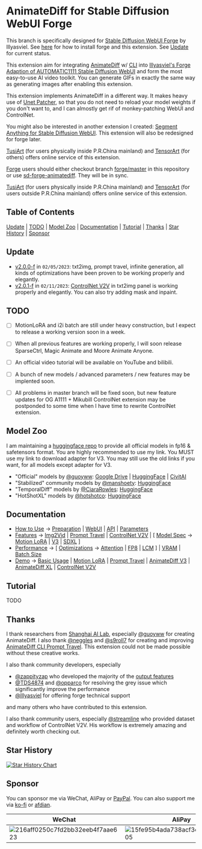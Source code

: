 # AnimateDiff for Stable Diffusion WebUI Forge
This branch is specifically designed for [Stable Diffusion WebUI Forge](https://github.com/lllyasviel/stable-diffusion-webui-forge) by lllyasviel. See [here](docs/how-to-use.md#preparation) for how to install forge and this extension. See [Update](#update) for current status.

This extension aim for integrating [AnimateDiff](https://github.com/guoyww/AnimateDiff/) w/ [CLI](https://github.com/s9roll7/animatediff-cli-prompt-travel) into [lllyasviel's Forge Adaption of AUTOMATIC1111 Stable Diffusion WebUI](https://github.com/lllyasviel/stable-diffusion-webui-forge) and form the most easy-to-use AI video toolkit. You can generate GIFs in exactly the same way as generating images after enabling this extension.

This extension implements AnimateDiff in a different way. It makes heavy use of [Unet Patcher](https://github.com/lllyasviel/stable-diffusion-webui-forge?tab=readme-ov-file#unet-patcher), so that you do not need to reload your model weights if you don't want to, and I can almostly get rif of monkey-patching WebUI and ControlNet.

You might also be interested in another extension I created: [Segment Anything for Stable Diffusion WebUI](https://github.com/continue-revolution/sd-webui-segment-anything). This extension will also be redesigned for forge later.

[TusiArt](https://tusiart.com/) (for users physically inside P.R.China mainland) and [TensorArt](https://tensor.art/) (for others) offers online service of this extension.

[Forge](https://github.com/lllyasviel/stable-diffusion-webui-forge) users should either checkout branch [forge/master](https://github.com/continue-revolution/sd-webui-animatediff/tree/forge/master) in this repository or use [sd-forge-animatediff](https://github.com/continue-revolution/sd-forge-animatediff). They will be in sync.

[TusiArt](https://tusiart.com/) (for users physically inside P.R.China mainland) and [TensorArt](https://tusiart.com/) (for users outside P.R.China mainland) offers online service of this extension.

## Table of Contents
[Update](#update) | [TODO](#todo) | [Model Zoo](#model-zoo) | [Documentation](#documentation) | [Tutorial](#tutorial) | [Thanks](#thanks) | [Star History](#star-history) | [Sponsor](#sponsor)


## Update
- [v2.0.0-f](https://github.com/continue-revolution/sd-webui-animatediff/tree/v2.0.0-f) in `02/05/2023`: txt2img, prompt travel, infinite generation, all kinds of optimizations have been proven to be working properly and elegantly.
- [v2.0.1-f](https://github.com/continue-revolution/sd-webui-animatediff/tree/v2.0.1-f) in `02/11/2023`: [ControlNet V2V](docs/features.md#controlnet-v2v) in txt2img panel is working properly and elegantly. You can also try adding mask and inpaint.


## TODO
- [ ] MotionLoRA and i2i batch are still under heavy construction, but I expect to release a working version soon in a week.
- [ ] When all previous features are working properly, I will soon release SparseCtrl, Magic Animate and Moore Animate Anyone.
- [ ] An official video tutorial will be available on YouTube and bilibili.
- [ ] A bunch of new models / advanced parameters / new features may be implented soon.
- [ ] All problems in master branch will be fixed soon, but new feature updates for OG A1111 + Mikubill ControlNet extension may be postponded to some time when I have time to rewrite ControlNet extension.


## Model Zoo
I am maintaining a [huggingface repo](https://huggingface.co/conrevo/AnimateDiff-A1111/tree/main) to provide all official models in fp16 & safetensors format. You are highly recommended to use my link. You MUST use my link to download adapter for V3. You may still use the old links if you want, for all models except adapter for V3.

- "Official" models by [@guoyww](https://github.com/guoyww): [Google Drive](https://drive.google.com/drive/folders/1EqLC65eR1-W-sGD0Im7fkED6c8GkiNFI) | [HuggingFace](https://huggingface.co/guoyww/animatediff/tree/main) | [CivitAI](https://civitai.com/models/108836)
- "Stabilized" community models by [@manshoety](https://huggingface.co/manshoety): [HuggingFace](https://huggingface.co/manshoety/AD_Stabilized_Motion/tree/main)
- "TemporalDiff" models by [@CiaraRowles](https://huggingface.co/CiaraRowles): [HuggingFace](https://huggingface.co/CiaraRowles/TemporalDiff/tree/main)
- "HotShotXL" models by [@hotshotco](https://huggingface.co/hotshotco/): [HuggingFace](https://huggingface.co/hotshotco/Hotshot-XL/tree/main)


## Documentation
- [How to Use](docs/how-to-use.md) -> [Preparation](docs/how-to-use.md#preparation) | [WebUI](docs/how-to-use.md#webui) | [API](docs/how-to-use.md#api) | [Parameters](docs/how-to-use.md#parameters)
- [Features](docs/features.md) -> [Img2Vid](docs/features.md#img2vid) | [Prompt Travel](docs/features.md#prompt-travel) | [ControlNet V2V](docs/features.md#controlnet-v2v) | [ [Model Spec](docs/features.md#model-spec) -> [Motion LoRA](docs/features.md#motion-lora) | [V3](docs/features.md#v3) | [SDXL](docs/features.md#sdxl) ]
- [Performance](docs/performance.md) -> [ [Optimizations](docs/performance.md#optimizations) -> [Attention](docs/performance.md#attention) | [FP8](docs/performance.md#fp8) | [LCM](docs/performance.md#lcm) ] | [VRAM](docs/performance.md#vram) | [Batch Size](docs/performance.md#batch-size)
- [Demo](docs/demo.md) -> [Basic Usage](docs/demo.md#basic-usage) | [Motion LoRA](docs/demo.md#motion-lora) | [Prompt Travel](docs/demo.md#prompt-travel) | [AnimateDiff V3](docs/demo.md#animatediff-v3) | [AnimateDiff XL](docs/demo.md#animatediff-xl) | [ControlNet V2V](docs/demo.md#controlnet-v2v)


## Tutorial 
TODO


## Thanks
I thank researchers from [Shanghai AI Lab](https://www.shlab.org.cn/), especially [@guoyww](https://github.com/guoyww) for creating AnimateDiff. I also thank [@neggles](https://github.com/neggles) and [@s9roll7](https://github.com/s9roll7) for creating and improving [AnimateDiff CLI Prompt Travel](https://github.com/s9roll7/animatediff-cli-prompt-travel). This extension could not be made possible without these creative works.

I also thank community developers, especially
- [@zappityzap](https://github.com/zappityzap) who developed the majority of the [output features](https://github.com/continue-revolution/sd-webui-animatediff/blob/master/scripts/animatediff_output.py)
- [@TDS4874](https://github.com/TDS4874) and [@opparco](https://github.com/opparco) for resolving the grey issue which significantly improve the performance
- [@lllyasviel](https://github.com/lllyasviel) for offering forge technical support

and many others who have contributed to this extension.

I also thank community users, especially [@streamline](https://twitter.com/kaizirod) who provided dataset and workflow of ControlNet V2V. His workflow is extremely amazing and definitely worth checking out.


## Star History
<a href="https://star-history.com/#continue-revolution/sd-webui-animatediff&Date">
  <picture>
    <source media="(prefers-color-scheme: dark)" srcset="https://api.star-history.com/svg?repos=continue-revolution/sd-webui-animatediff&type=Date&theme=dark" />
    <source media="(prefers-color-scheme: light)" srcset="https://api.star-history.com/svg?repos=continue-revolution/sd-webui-animatediff&type=Date" />
    <img alt="Star History Chart" src="https://api.star-history.com/svg?repos=continue-revolution/sd-webui-animatediff&type=Date" />
  </picture>
</a>


## Sponsor
You can sponsor me via WeChat, AliPay or [PayPal](https://paypal.me/conrevo). You can also support me via [ko-fi](https://ko-fi.com/conrevo) or [afdian](https://afdian.net/a/conrevo).

| WeChat | AliPay | PayPal |
| --- | --- | --- |
| ![216aff0250c7fd2bb32eeb4f7aae623](https://user-images.githubusercontent.com/63914308/232824466-21051be9-76ce-4862-bb0d-a431c186fce1.jpg) | ![15fe95b4ada738acf3e44c1d45a1805](https://user-images.githubusercontent.com/63914308/232824545-fb108600-729d-4204-8bec-4fd5cc8a14ec.jpg) | ![IMG_1419_](https://github.com/continue-revolution/sd-webui-animatediff/assets/63914308/eaa7b114-a2e6-4ecc-a29f-253ace06d1ea) |
